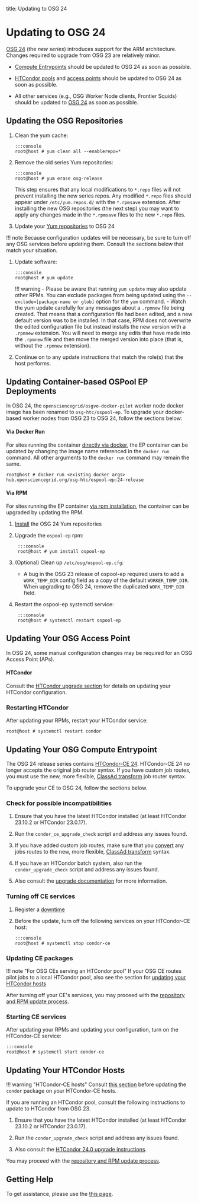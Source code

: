 title: Updating to OSG 24

Updating to OSG 24
==================

[OSG 24](release_series.md#series-overviews) (the *new series*) introduces support for the ARM architecture. Changes
required to upgrade from OSG 23 are relatively minor.

-   [Compute Entrypoints](../compute-element/htcondor-ce-overview.md) should be updated to OSG 24 as soon as possible.

-   [HTCondor pools](#updating-your-htcondor-hosts) and [access points](#updating-your-osg-access-point) should be
    updated to OSG 24 as soon as possible.

-   All other services (e.g., OSG Worker Node clients, Frontier Squids) should be updated to
    [OSG 24](#updating-the-osg-repositories) as soon as possible.

Updating the OSG Repositories
-----------------------------

1.  Clean the yum cache:

        :::console
        root@host # yum clean all --enablerepo=*

1.  Remove the old series Yum repositories:

        :::console
        root@host # yum erase osg-release

    This step ensures that any local modifications to `*.repo` files will not prevent installing the new series repos.
    Any modified `*.repo` files should appear under `/etc/yum.repos.d/` with the `*.rpmsave` extension.
    After installing the new OSG repositories (the next step) you may want to apply any changes made in the `*.rpmsave`
    files to the new `*.repo` files.

1.  Update your [Yum repositories](../common/yum.md#install-the-osg-repositories) to OSG 24

!!! note
    Because configuration updates will be necessary, be sure to turn off any OSG services
    before updating them. Consult the sections below that match your situation.

1.  Update software:

        :::console
        root@host # yum update

    !!! warning
        -   Please be aware that running `yum update` may also update other RPMs.
            You can exclude packages from being updated using the `--exclude=[package-name or glob]` option for the
            `yum` command.
        -   Watch the yum update carefully for any messages about a `.rpmnew` file being created.
            That means that a configuration file had been edited, and a new default version was to be installed.
            In that case, RPM does not overwrite the edited configuration file but instead installs the new version with
            a `.rpmnew` extension.
            You will need to merge any edits that have made into the `.rpmnew` file and then move the merged version
            into place (that is, without the `.rpmnew` extension).

1.  Continue on to any update instructions that match the role(s) that the host performs.

Updating Container-based OSPool EP Deployments
-----------------------------

In OSG 24, the `opensciencegrid/osgvo-docker-pilot` worker node docker image has been renamed to `osg-htc/ospool-ep`.
To upgrade your docker-based worker nodes from OSG 23 to OSG 24, follow the sections below:

#### Via Docker Run ####

For sites running the container [directly via docker](../resource-sharing/os-backfill-containers.md#running-the-container-with-docker),
the EP container can be updated by changing the image name referenced in the `docker run` command. All other arguments to the 
`docker run` command may remain the same. 

```console
root@host # docker run <existing docker args> hub.opensciencegrid.org/osg-htc/ospool-ep:24-release
```

#### Via RPM ####

For sites running the EP container [via rpm installation](../resource-sharing/os-backfill-containers.md#running-the-container-via-rpm),
the container can be upgraded by updating the RPM.

1. [Install](../common/yum.md#install-the-osg-repositories) the OSG 24 Yum repositories

1. Upgrade the `ospool-ep` rpm:

        :::console
        root@host # yum install ospool-ep

1. (Optional) Clean up `/etc/osg/ospool-ep.cfg`:
    - A bug in the OSG 23 release of ospool-ep required users to add a `WORK_TEMP_DIR` config field as a copy of the default `WORKER_TEMP_DIR`.
    When upgrading to OSG 24, remove the duplicated `WORK_TEMP_DIR` field.

1. Restart the ospool-ep systemctl service:

        :::console
        root@host # systemctl restart ospool-ep

Updating Your OSG Access Point
------------------------------

In OSG 24, some manual configuration changes may be required for an OSG Access Point (APs).

#### HTCondor ####

Consult the [HTCondor upgrade section](#updating-your-htcondor-hosts) for details on updating your HTCondor configuration.

### Restarting HTCondor ###

After updating your RPMs, restart your HTCondor service:

```console
root@host # systemctl restart condor
```

Updating Your OSG Compute Entrypoint
------------------------------------

The OSG 24 release series contains [HTCondor-CE 24](https://htcondor.github.io/htcondor-ce/v24/releases/).
HTCondor-CE 24 no longer accepts the original job router syntax.
If you have custom job routes, you must use the new, more flexible,
[ClassAd transform](https://htcondor.com/htcondor-ce/v24/configuration/job-router-overview/#classad-transforms)
job router syntax.

To upgrade your CE to OSG 24, follow the sections below.

### Check for possible incompatibilities ###

1.  Ensure that you have the latest HTCondor installed (at least HTCondor 23.10.2 or HTCondor 23.0.17).

1.  Run the `condor_ce_upgrade_check` script and address any issues found.

1.  If you have added custom job routes, make sure that you
    [convert](https://htcondor.com/htcondor-ce/v23/configuration/job-router-overview/#converting-to-classad-transforms)
    any jobs routes to the new, more flexible,
    [ClassAd transform](https://htcondor.com/htcondor-ce/v24/configuration/job-router-overview/#classad-transforms)
    syntax.

1.  If you have an HTCondor batch system, also run the `condor_upgrade_check` script and address any issues found.

1.  Also consult the [upgrade documentation](https://htcondor.github.io/htcondor-ce/v24/releases/#updating-to-htcondor-ce-24)
    for more information.

### Turning off CE services ###

1.  Register a [downtime](../common/registration.md#registering-resource-downtimes)

1.  Before the update, turn off the following services on your HTCondor-CE host:

        :::console
        root@host # systemctl stop condor-ce

### Updating CE packages ###

!!! note "For OSG CEs serving an HTCondor pool"
    If your OSG CE routes pilot jobs to a local HTCondor pool, also
    see the section for [updating your HTCondor hosts](#updating-your-htcondor-hosts)

After turning off your CE's services, you may proceed with the [repository and RPM update process](#updating-the-osg-repositories).

### Starting CE services ###

After updating your RPMs and updating your configuration, turn on the HTCondor-CE service:

    :::console
    root@host # systemctl start condor-ce

Updating Your HTCondor Hosts
----------------------------

!!! warning "HTCondor-CE hosts"
    Consult [this section](#updating-your-osg-compute-entrypoint) before updating the `condor` package on your
    HTCondor-CE hosts.

If you are running an HTCondor pool, consult the following instructions to update to HTCondor from OSG 23.

1.  Ensure that you have the latest HTCondor installed (at least HTCondor 23.10.2 or HTCondor 23.0.17).

1.  Run the `condor_upgrade_check` script and address any issues found.

1.  Also consult the [HTCondor 24.0 upgrade instructions](https://htcondor.readthedocs.io/en/24.0/version-history/upgrading-from-23-0-to-24-0-versions.html).

You may proceed with the [repository and RPM update process](#updating-the-osg-repositories).

Getting Help
------------

To get assistance, please use the [this page](../common/help.md).
